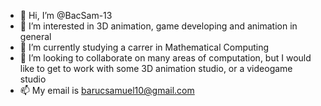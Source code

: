 - 👋 Hi, I’m @BacSam-13
- 👀 I’m interested in 3D animation, game developing and animation in general
- 🌱 I’m currently studying a carrer in Mathematical Computing
- 💞️ I’m looking to collaborate on many areas of computation, but I would like to get to work with some 3D animation studio, or a videogame studio
- 📫 My email is barucsamuel10@gmail.com
